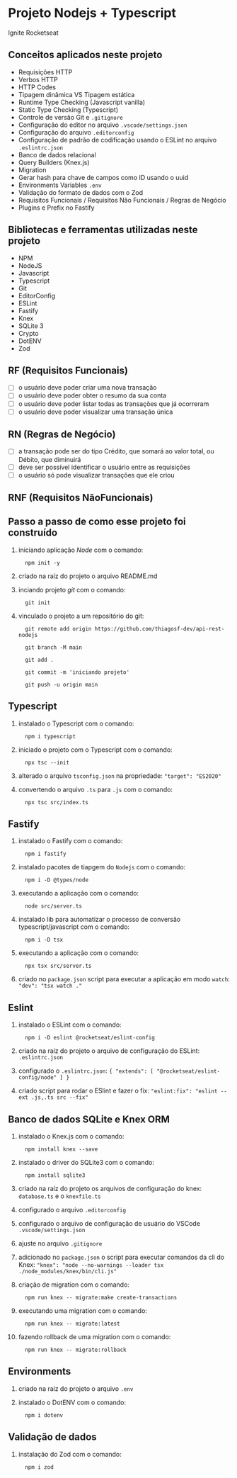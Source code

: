 # Projeto Nodejs + Typescript

Ignite Rocketseat

## Conceitos aplicados neste projeto

- Requisições HTTP
- Verbos HTTP
- HTTP Codes
- Tipagem dinâmica VS Tipagem estática
- Runtime Type Checking (Javascript vanilla)
- Static Type Checking (Typescript)
- Controle de versão Git e `.gitignore`
- Configuração do editor no arquivo `.vscode/settings.json`
- Configuração do arquivo `.editorconfig`
- Configuração de padrão de codificação usando o ESLint no arquivo `.eslintrc.json`
- Banco de dados relacional
- Query Builders (Knex.js)
- Migration
- Gerar hash para chave de campos como ID usando o uuid
- Environments Variables `.env`
- Validação do formato de dados com o Zod
- Requisitos Funcionais / Requisitos Não Funcionais / Regras de Negócio
- Plugins e Prefix no Fastify

## Bibliotecas e ferramentas utilizadas neste projeto

- NPM
- NodeJS
- Javascript
- Typescript
- Git
- EditorConfig
- ESLint
- Fastify
- Knex
- SQLite 3
- Crypto
- DotENV
- Zod

## RF (Requisitos Funcionais)

- [ ] o usuário deve poder criar uma nova transação
- [ ] o usuário deve poder obter o resumo da sua conta
- [ ] o usuário deve poder listar todas as transações que já ocorreram
- [ ] o usuário deve poder visualizar uma transação única

## RN (Regras de Negócio)

- [ ] a transação pode ser do tipo Crédito, que somará ao valor total, ou Débito, que diminuirá
- [ ] deve ser possível identificar o usuário entre as requisições
- [ ] o usuário só pode visualizar transações que ele criou

## RNF (Requisitos NãoFuncionais)

## Passo a passo de como esse projeto foi construído

1. iniciando aplicação _Node_ com o comando:

    ```shell
      npm init -y
    ```

1. criado na raíz do projeto o arquivo README.md

1. inciando projeto _git_ com o comando:

    ```shell
      git init
    ```

1. vinculado o projeto a um repositório do git:

    ```shell
      git remote add origin https://github.com/thiagosf-dev/api-rest-nodejs
    ```

    ```shell
      git branch -M main
    ```

    ```shell
      git add .
    ```

    ```shell
      git commit -m 'iniciando projeto'
    ```

    ```shell
      git push -u origin main
    ```

## Typescript

1. instalado o Typescript com o comando:

    ```shell
      npm i typescript
    ```

1. iniciado o projeto com o Typescript com o comando:

    ```shell
      npx tsc --init
    ```

1. alterado o arquivo `tsconfig.json` na propriedade: `"target": "ES2020"`

1. convertendo o arquivo `.ts` para `.js` com o comando:

    ```shell
      npx tsc src/index.ts
    ```

## Fastify

1. instalado o Fastify com o comando:

    ```shell
      npm i fastify
    ```

1. instalado pacotes de tiapgem do `Nodejs` com o comando:

    ```shell
      npm i -D @types/node
    ```

1. executando a aplicação com o comando:

    ```shell
      node src/server.ts
    ```

1. instalado lib para automatizar o processo de conversão typescript/javascript com o comando:

    ```shell
      npm i -D tsx
    ```

1. executando a aplicação com o comando:

    ```shell
      npx tsx src/server.ts
    ```

1. criado no `package.json` script para executar a aplicação em modo `watch`: `"dev": "tsx watch ."`

## Eslint

1. instalado o ESLint com o comando:

    ```shell
      npm i -D eslint @rocketseat/eslint-config
    ```

1. criado na raíz do projeto o arquivo de configuração do ESLint: `.eslintrc.json`

1. configurado o `.eslintrc.json`: `{
  "extends": [
    "@rocketseat/eslint-config/node"
  ]
}`

1. criado script para rodar o ESlint e fazer o fix: `"eslint:fix": "eslint --ext .js,.ts src --fix"`

## Banco de dados SQLite e Knex ORM

1. instalado o Knex.js com o comando:

    ```shell
      npm install knex --save
    ```

1. instalado o driver do SQLite3 com o comando:

    ```shell
      npm install sqlite3
    ```

1. criado na raíz do projeto os arquivos de configuração do knex: `database.ts` e o `knexfile.ts`

1. configurado o arquivo `.editorconfig`

1. configurado o arquivo de configuração de usuário do VSCode `.vscode/settings.json`

1. ajuste no arquivo `.gitignore`

1. adicionado no `package.json` o script para executar comandos da cli do Knex: `"knex": "node --no-warnings --loader tsx ./node_modules/knex/bin/cli.js"`

1. criação de migration com o comando:

    ```shell
      npm run knex -- migrate:make create-transactions
    ```

1. executando uma migration com o comando:

    ```shell
      npm run knex -- migrate:latest
    ```

1. fazendo rollback de uma migration com o comando:

    ```shel
      npm run knex -- migrate:rollback
    ```

## Environments

1. criado na raíz do projeto o arquivo `.env`

1. instalado o DotENV com o comando:

    ```shell
      npm i dotenv
    ```

## Validação de dados

1. instalação do Zod com o comando:

    ```shell
      npm i zod
    ```
